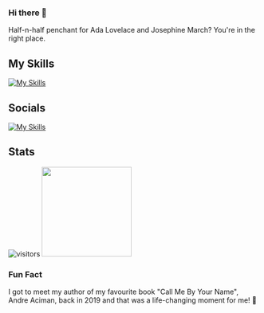 ### Hi there 👋

Half-n-half penchant for Ada Lovelace and Josephine March? You're in the right place.

## My Skills
[![My Skills](https://skillicons.dev/icons?i=js,html,css,bootstrap,c,cpp,codepen,express,figma,gcp,git,heroku,java,md,mongodb,nodejs,tensorflow,vscode)](https://skillicons.dev)

## Socials
[![My Skills](https://skillicons.dev/icons?i=discord,github,instagram,linkedin)](https://skillicons.dev)

## Stats
![visitors](https://visitor-badge.glitch.me/badge?page_id=Swatilekha-Roy.visitor-badge)
<img height="180em" src="https://github-readme-stats.vercel.app/api?username=Swatilekha-Roy&show_icons=true&hide_border=true&&count_private=true&include_all_commits=true" />

### Fun Fact
I got to meet my author of my favourite book "Call Me By Your Name", Andre Aciman, back in 2019 and that was a life-changing moment for me! 💝
